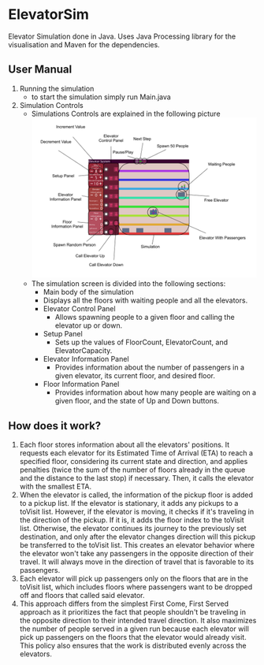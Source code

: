 # ElevatorSim

Elevator Simulation done in Java. Uses Java Processing library for the visualisation and Maven for the dependencies.

## User Manual
1. Running the simulation
   - to start the simulation simply run Main.java
2. Simulation Controls
   - Simulations Controls are explained in the following picture
   ![Info.jpg](https://raw.githubusercontent.com/Szyntos/ElevatorSim/main/Info.jpg)
   - The simulation screen is divided into the following sections:
      - Main body of the simulation
       - Displays all the floors with waiting people and all the elevators.
     - Elevator Control Panel
       - Allows spawning people to a given floor and calling the elevator up or down.
     - Setup Panel
       - Sets up the values of FloorCount, ElevatorCount, and ElevatorCapacity.
     - Elevator Information Panel
       - Provides information about the number of passengers in a given elevator, its current floor, and desired floor.
     - Floor Information Panel
       - Provides information about how many people are waiting on a given floor, and the state of Up and Down buttons.
## How does it work?

1. Each floor stores information about all the elevators' positions. It requests each elevator for its Estimated Time of Arrival (ETA) to reach a specified floor, considering its current state and direction, and applies penalties (twice the sum of the number of floors already in the queue and the distance to the last stop) if necessary. Then, it calls the elevator with the smallest ETA.
2. When the elevator is called, the information of the pickup floor is added to a pickup list. If the elevator is stationary, it adds any pickups to a toVisit list. However, if the elevator is moving, it checks if it's traveling in the direction of the pickup. If it is, it adds the floor index to the toVisit list. Otherwise, the elevator continues its journey to the previously set destination, and only after the elevator changes direction will this pickup be transferred to the toVisit list. This creates an elevator behavior where the elevator won't take any passengers in the opposite direction of their travel. It will always move in the direction of travel that is favorable to its passengers.
3. Each elevator will pick up passengers only on the floors that are in the toVisit list, which includes floors where passengers want to be dropped off and floors that called said elevator.
4. This approach differs from the simplest First Come, First Served approach as it prioritizes the fact that people shouldn't be traveling in the opposite direction to their intended travel direction. It also maximizes the number of people served in a given run because each elevator will pick up passengers on the floors that the elevator would already visit. This policy also ensures that the work is distributed evenly across the elevators.
